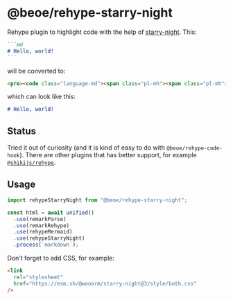 # @beoe/rehype-starry-night

Rehype plugin to highlight code with the help of [starry-night](https://github.com/wooorm/starry-night). This:

````md
```md
# Hello, world!
```
````

will be converted to:

```html
<pre><code class="language-md"><span class="pl-mh"><span class="pl-mh">#</span><span class="pl-mh"> </span>Hello, world!</span></code></pre>
```

which can look like this:

```md
# Hello, world!
```

## Status

Tried it out of curiosity (and it is kind of easy to do with `@beoe/rehype-code-hook`). There are other plugins that has better support, for example [`@shikijs/rehype`](https://shiki.matsu.io/packages/rehype).

## Usage

```js
import rehypeStarryNight from "@beoe/rehype-starry-night";

const html = await unified()
  .use(remarkParse)
  .use(remarkRehype)
  .use(rehypeMermaid)
  .use(rehypeStarryNight)
  .process(`markdown`);
```

Don't forget to add CSS, for example:

```html
<link
  rel="stylesheet"
  href="https://esm.sh/@wooorm/starry-night@3/style/both.css"
/>
```
